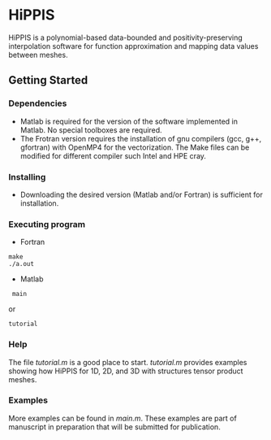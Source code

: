 # HiPPIS
HiPPIS is a polynomial-based data-bounded and positivity-preserving interpolation software for function approximation and mapping data values between meshes.


## Getting Started

### Dependencies

* Matlab is required for the version of the software implemented in Matlab. No special toolboxes are required.
* The Frotran version requires the installation of gnu compilers (gcc, g++, gfortran) with OpenMP4 for the vectorization. 
  The Make files can be modified for different compiler such Intel and HPE cray.

### Installing
* Downloading the desired version (Matlab and/or Fortran) is sufficient for installation. 

### Executing program
* Fortran
```
make 
./a.out
``` 
* Matlab
```
 main
```
or 
```
tutorial
```

### Help

The file *tutorial.m* is a good place to start. 
*tutorial.m* provides examples showing how HiPPIS for 1D, 2D, and 3D  with structures tensor product meshes.

### Examples
More examples can be found in *main.m*.
These examples are part of manuscript in preparation that will be submitted for publication. 

